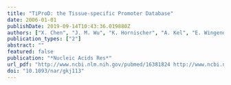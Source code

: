 ```yaml
---
title: "TiProD: the Tissue-specific Promoter Database"
date: 2006-01-01
publishDate: 2019-09-14T10:43:36.019880Z
authors: ["X. Chen", "J. M. Wu", "K. Hornischer", "A. Kel", "E. Wingender"]
publication_types: ["2"]
abstract: ""
featured: false
publication: "*Nucleic Acids Res*"
url_pdf: "http://www.ncbi.nlm.nih.gov/pubmed/16381824 http://www.ncbi.nlm.nih.gov/pmc/articles/PMC1347475/pdf/gkj113.pdf"
doi: "10.1093/nar/gkj113"
---
```



